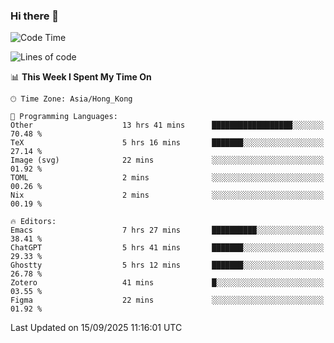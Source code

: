 ### Hi there 👋

<!--
**nicehiro/nicehiro** is a ✨ _special_ ✨ repository because its `README.md` (this file) appears on your GitHub profile.

Here are some ideas to get you started:

- 🔭 I’m currently working on ...
- 🌱 I’m currently learning ...
- 👯 I’m looking to collaborate on ...
- 🤔 I’m looking for help with ...
- 💬 Ask me about ...
- 📫 How to reach me: ...
- 😄 Pronouns: ...
- ⚡ Fun fact: ...
-->

<!--START_SECTION:waka-->
![Code Time](http://img.shields.io/badge/Code%20Time-1%2C016%20hrs%2017%20mins-blue)

![Lines of code](https://img.shields.io/badge/From%20Hello%20World%20I%27ve%20Written-1.9%20million%20lines%20of%20code-blue)

📊 **This Week I Spent My Time On** 

```text
🕑︎ Time Zone: Asia/Hong_Kong

💬 Programming Languages: 
Other                    13 hrs 41 mins      ██████████████████░░░░░░░   70.48 % 
TeX                      5 hrs 16 mins       ███████░░░░░░░░░░░░░░░░░░   27.14 % 
Image (svg)              22 mins             ░░░░░░░░░░░░░░░░░░░░░░░░░   01.92 % 
TOML                     2 mins              ░░░░░░░░░░░░░░░░░░░░░░░░░   00.26 % 
Nix                      2 mins              ░░░░░░░░░░░░░░░░░░░░░░░░░   00.19 % 

🔥 Editors: 
Emacs                    7 hrs 27 mins       ██████████░░░░░░░░░░░░░░░   38.41 % 
ChatGPT                  5 hrs 41 mins       ███████░░░░░░░░░░░░░░░░░░   29.33 % 
Ghostty                  5 hrs 12 mins       ███████░░░░░░░░░░░░░░░░░░   26.78 % 
Zotero                   41 mins             █░░░░░░░░░░░░░░░░░░░░░░░░   03.55 % 
Figma                    22 mins             ░░░░░░░░░░░░░░░░░░░░░░░░░   01.92 % 
```


 Last Updated on 15/09/2025 11:16:01 UTC
<!--END_SECTION:waka-->
